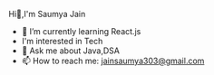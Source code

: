  Hi👋,I'm Saumya Jain

- 🌱 I’m currently learning React.js
- I'm interested in Tech
- 💬 Ask me about Java,DSA
- 📫 How to reach me: jainsaumya303@gmail.com

